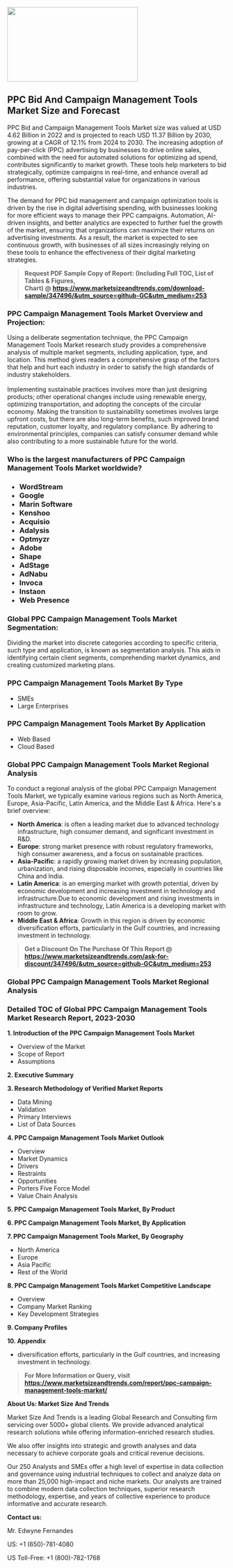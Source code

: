 <p><img class="alignnone size-medium wp-image-20088" src="https://ffe5etoiles.com/wp-content/uploads/2024/12/MST1-300x171.png" alt="" width="300" height="171" /></p><h2>PPC Bid And Campaign Management Tools Market Size and Forecast</h2><p>PPC Bid and Campaign Management Tools Market size was valued at USD 4.62 Billion in 2022 and is projected to reach USD 11.37 Billion by 2030, growing at a CAGR of 12.1% from 2024 to 2030. The increasing adoption of pay-per-click (PPC) advertising by businesses to drive online sales, combined with the need for automated solutions for optimizing ad spend, contributes significantly to market growth. These tools help marketers to bid strategically, optimize campaigns in real-time, and enhance overall ad performance, offering substantial value for organizations in various industries.</p><p>The demand for PPC bid management and campaign optimization tools is driven by the rise in digital advertising spending, with businesses looking for more efficient ways to manage their PPC campaigns. Automation, AI-driven insights, and better analytics are expected to further fuel the growth of the market, ensuring that organizations can maximize their returns on advertising investments. As a result, the market is expected to see continuous growth, with businesses of all sizes increasingly relying on these tools to enhance the effectiveness of their digital marketing strategies.</p></p><blockquote id="" class=""><strong>Request PDF Sample Copy of Report: (Including Full TOC, List of Tables &amp; Figures, Chart)&nbsp;@&nbsp;<strong><a href="https://www.marketsizeandtrends.com/download-sample/347496/&utm_source=github-GC&utm_medium=253" target="_blank">https://www.marketsizeandtrends.com/download-sample/347496/&utm_source=github-GC&utm_medium=253</a></strong></strong></blockquote><h3 id="" class="">PPC Campaign Management Tools Market&nbsp;Overview and Projection:</h3><p id="" class="">Using a deliberate segmentation technique, the PPC Campaign Management Tools Market research study provides a comprehensive analysis of multiple market segments, including application, type, and location. This method gives readers a comprehensive grasp of the factors that help and hurt each industry in order to satisfy the high standards of industry stakeholders. <br /> <br />Implementing sustainable practices involves more than just designing products; other operational changes include using renewable energy, optimizing transportation, and adopting the concepts of the circular economy. Making the transition to sustainability sometimes involves large upfront costs, but there are also long-term benefits, such improved brand reputation, customer loyalty, and regulatory compliance. By adhering to environmental principles, companies can satisfy consumer demand while also contributing to a more sustainable future for the world.</p><h3 id="" class="">Who is the largest manufacturers of&nbsp;PPC Campaign Management Tools Market worldwide?</h3><h3 class=""><p><ul><li>WordStream </li><li> Google </li><li> Marin Software </li><li> Kenshoo </li><li> Acquisio </li><li> Adalysis </li><li> Optmyzr </li><li> Adobe </li><li> Shape </li><li> AdStage </li><li> AdNabu </li><li> Invoca </li><li> Instaon </li><li> Web Presence</li></ul></p></h3><h3 id="" class="">Global&nbsp;PPC Campaign Management Tools Market Segmentation:</h3><p id="" class="">Dividing the market into discrete categories according to specific criteria, such type and application, is known as segmentation analysis. This aids in identifying certain client segments, comprehending market dynamics, and creating customized marketing plans.</p><h3 id="" class="">PPC Campaign Management Tools Market&nbsp;By Type</h3><p><p><ul><li>SMEs</li><li> Large Enterprises</p></li></ul></p></p><h3 id="" class="">PPC Campaign Management Tools Market&nbsp;By Application</h3><p class=""><p><ul><li>Web Based</li><li> Cloud Based</li></ul></p></p><h3 id="" class="">Global PPC Campaign Management Tools Market Regional Analysis</h3><p id="" class="">To conduct a regional analysis of the global PPC Campaign Management Tools Market, we typically examine various regions such as North America, Europe, Asia-Pacific, Latin America, and the Middle East &amp; Africa. Here's a brief overview:</p><ul><li><strong>North America</strong>: is often a leading market due to advanced technology infrastructure, high consumer demand, and significant investment in R&amp;D.</li><li><strong>Europe</strong>: strong market presence with robust regulatory frameworks, high consumer awareness, and a focus on sustainable practices.</li><li><strong>Asia-Pacific</strong>: a rapidly growing market driven by increasing population, urbanization, and rising disposable incomes, especially in countries like China and India.</li><li><strong>Latin America</strong>: is an emerging market with growth potential, driven by economic development and increasing investment in technology and infrastructure.Due to economic development and rising investments in infrastructure and technology, Latin America is a developing market with room to grow.</li><li><strong>Middle East &amp; Africa</strong>: Growth in this region is driven by economic diversification efforts, particularly in the Gulf countries, and increasing investment in technology.</li></ul><blockquote id="" class=""><strong>Get a Discount On The Purchase Of This Report @ <strong><a href="https://www.marketsizeandtrends.com/ask-for-discount/347496/&utm_source=github-GC&utm_medium=253" target="_blank">https://www.marketsizeandtrends.com/ask-for-discount/347496/&utm_source=github-GC&utm_medium=253</a></strong></strong></blockquote><h3 id="" class="">Global PPC Campaign Management Tools Market Regional Analysis</h3><h3 id="" class="">Detailed TOC of Global PPC Campaign Management Tools Market Research Report, 2023-2030</h3><p id="" class=""><strong>1. Introduction of the PPC Campaign Management Tools Market</strong></p><ul><li>Overview of the Market</li><li>Scope of Report</li><li>Assumptions</li></ul><p id="" class=""><strong>2. Executive Summary</strong></p><p id="" class=""><strong>3. Research Methodology of Verified Market Reports</strong></p><ul><li>Data Mining</li><li>Validation</li><li>Primary Interviews</li><li>List of Data Sources</li></ul><p id="" class=""><strong>4. PPC Campaign Management Tools Market Outlook</strong></p><ul><li>Overview</li><li>Market Dynamics</li><li>Drivers</li><li>Restraints</li><li>Opportunities</li><li>Porters Five Force Model</li><li>Value Chain Analysis</li></ul><p id="" class=""><strong>5. PPC Campaign Management Tools Market, By Product</strong></p><p id="" class=""><strong>6. PPC Campaign Management Tools Market, By Application</strong></p><p id="" class=""><strong>7. PPC Campaign Management Tools Market, By Geography</strong></p><ul><li>North America</li><li>Europe</li><li>Asia Pacific</li><li>Rest of the World</li></ul><p id="" class=""><strong>8. PPC Campaign Management Tools Market Competitive Landscape</strong></p><ul><li>Overview</li><li>Company Market Ranking</li><li>Key Development Strategies</li></ul><p id="" class=""><strong>9. Company Profiles</strong></p><p id="" class=""><strong>10. Appendix</strong></p><ul><li>diversification efforts, particularly in the Gulf countries, and increasing investment in technology.</li></ul><blockquote id="" class=""><strong>For More Information or Query, visit <strong><strong><a href="https://www.marketsizeandtrends.com/report/ppc-campaign-management-tools-market/" target="_blank">https://www.marketsizeandtrends.com/report/ppc-campaign-management-tools-market/</a></strong></strong></strong></blockquote><p id="" class=""><strong>About Us: Market Size And Trends</strong></p><p id="" class="">Market Size And Trends is a leading Global Research and Consulting firm servicing over 5000+ global clients. We provide advanced analytical research solutions while offering information-enriched research studies.</p><p id="" class="">We also offer insights into strategic and growth analyses and data necessary to achieve corporate goals and critical revenue decisions.</p><p id="" class="">Our 250 Analysts and SMEs offer a high level of expertise in data collection and governance using industrial techniques to collect and analyze data on more than 25,000 high-impact and niche markets. Our analysts are trained to combine modern data collection techniques, superior research methodology, expertise, and years of collective experience to produce informative and accurate research.</p><p id="" class=""><strong>Contact us:</strong></p><p id="" class="">Mr. Edwyne Fernandes</p><p id="" class="">US: +1 (650)-781-4080</p><p id="" class="">US Toll-Free: +1 (800)-782-1768</p>

